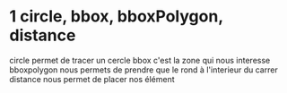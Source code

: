 # 1 circle, bbox, bboxPolygon, distance
circle permet de tracer un cercle 
bbox c'est la zone qui nous interesse 
bboxpolygon nous permets de prendre que le rond à l'interieur du carrer
distance nous permet de placer nos élément 